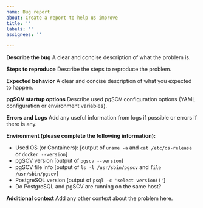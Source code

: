 ```yaml
---
name: Bug report
about: Create a report to help us improve
title: ''
labels: ''
assignees: ''

---
```


**Describe the bug**
A clear and concise description of what the problem is.

**Steps to reproduce**
Describe the steps to reproduce the problem.

**Expected behavior**
A clear and concise description of what you expected to happen.

**pgSCV startup options**
Describe used pgSCV configuration options (YAML configuration or environment variables).

**Errors and Logs**
Add any useful information from logs if possible or errors if there is any.

**Environment (please complete the following information):**
 - Used OS (or Containers): [output of `uname -a` and `cat /etc/os-release` or `docker --version`]
 - pgSCV version [output of `pgscv --version`]
 - pgSCV file info [output of `ls -l /usr/sbin/pgscv` and `file /usr/sbin/pgscv`]
 - PostgreSQL version [output of `psql -c 'select version()'`]
 - Do PostgreSQL and pgSCV are running on the same host?

**Additional context**
Add any other context about the problem here.
